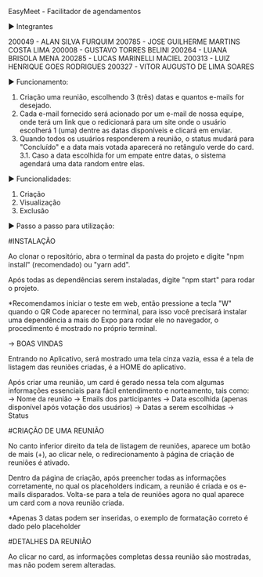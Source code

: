 EasyMeet - Facilitador de agendamentos

▶ Integrantes

200049 - ALAN SILVA FURQUIM
200785 - JOSE GUILHERME MARTINS COSTA LIMA
200008 - GUSTAVO TORRES BELINI
200264 - LUANA BRISOLA MENA
200285 - LUCAS MARINELLI MACIEL
200313 - LUIZ HENRIQUE GOES RODRIGUES
200327 - VITOR AUGUSTO DE LIMA SOARES

▶ Funcionamento:

1. Criação uma reunião, escolhendo 3 (três) datas e quantos e-mails for desejado.
2. Cada e-mail fornecido será acionado por um e-mail de nossa equipe, onde terá um link que o redicionará para um site onde o usuário escolherá 1 (uma) dentre as datas disponíveis e clicará em enviar.
3. Quando todos os usuários responderem a reunião, o status mudará para "Concluído" e a data mais votada aparecerá no retângulo verde do card.
  3.1. Caso a data escolhida for um empate entre datas, o sistema agendará uma data random entre elas.

▶ Funcionalidades:

1. Criação
2. Visualização
3. Exclusão

▶ Passo a passo para utilização:

#INSTALAÇÃO

Ao clonar o repositório, abra o terminal da pasta do projeto e digite "npm install" (recomendado) ou "yarn add".

Após todas as dependências serem instaladas, digite "npm start" para rodar o projeto.

*Recomendamos iniciar o teste em web, então pressione a tecla "W" quando o QR Code aparecer no terminal, para isso você precisará instalar uma dependência a mais do Expo para rodar ele no navegador, o procedimento é mostrado no próprio   terminal.
  
→ BOAS VINDAS 
  
Entrando no Aplicativo, será mostrado uma tela cinza vazia, essa é a tela de listagem das reuniões criadas, é a HOME do aplicativo.

Após criar uma reunião, um card é gerado nessa tela com algumas informações essenciais para fácil entendimento e norteamento, tais como:
     → Nome da reunião
     → Emails dos participantes
     → Data escolhida (apenas disponível após votação dos usuários)
     → Datas a serem escolhidas
     → Status

#CRIAÇÃO DE UMA REUNIÃO

No canto inferior direito da tela de listagem de reuniões, aparece um botão de mais (+), ao clicar nele, o redirecionamento à página de criação de reuniões é ativado.

Dentro da página de criação, após preencher todas as informações corretamente, no qual os placeholders indicam, a reunião é criada e os e-mails disparados. Volta-se para a tela de reuniões agora no qual aparece um card com a nova reunião criada.

*Apenas 3 datas podem ser inseridas, o exemplo de formatação correto é dado pelo placeholder

#DETALHES DA REUNIÃO

Ao clicar no card, as informações completas dessa reunião são mostradas, mas não podem serem alteradas.
  
  
